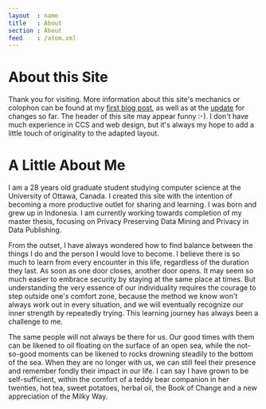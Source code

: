 ```yaml
---
layout  : name
title   : About
section : About
feed    : /atom.xml
---
```


About this Site
===============
Thank you for visiting. More information about this site's mechanics or colophon can be found at my [first blog post](/website/first-post.html), as well as at the [update](/website/starting-over.html) for changes so far. The header of this site may appear funny :-). I don't have much experience in CCS and web design, but it's always my hope to add a little touch of originality to the adapted layout.

A Little About Me
=================
I am a 28 years old graduate student studying computer science at the University of Ottawa, Canada. I created this site with the intention of becoming a more productive outlet for sharing and learning. I was born and grew up in Indonesia. I am currently working towards completion of my master thesis, focusing on Privacy Preserving Data Mining and Privacy in Data Publishing.  

From the outset, I have always wondered how to find balance between the things I do and the person I would love to become. I believe there is so much to learn from every encounter in this life, regardless of the duration they last. As soon as one door closes, another door opens. It may seem so much easier to embrace security by staying at the same place at times. But understanding the very essence of our individuality requires the courage to step outside one's comfort zone, because the method we know won't always work out in every situation, and we will eventually recognize our inner strength by repeatedly trying. This learning journey has always been a challenge to me.

The same people will not always be there for us. Our good times with them can be likened to oil floating on the surface of an open sea, while the not-so-good moments can be likened to rocks drowning steadily to the bottom of the sea. When they are no longer with us, we can still feel their presence and remember fondly their impact in our life. I can say I have grown to be self-sufficient, within the comfort of a teddy bear companion in her twenties, hot tea, sweet potatoes, herbal oil, the Book of Change and a new appreciation of the Milky Way.


